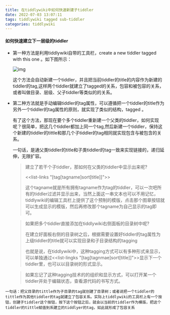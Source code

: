 ```yaml
---
title: 在tiddlywiki中如何快速新建子tiddler
date: 2022-07-03 13:07:11
tags: tiddlywiki tagged sub-tiddler
categories: tiddlywiki
---
```


#### 如何快速建立下一层级的tiddler

* 第一种方法是利用tiddlywiki自带的工具栏，create a new tiddler tagged with  this one 。如下图所示：

  ![img](/images/create_new_tiddler_tagged.png)

  这个方法会自动新建一个tiddler，并且把当前tiddler的title的内容作为新建的tiddler的tag,这样两个tiddler就建立了tagged的关系，包容和被包容的关系，或者叫做目录、层级、父子tiddler等类似的的关系。

* 第二种方法就是手动编辑tiddler的tag属性，可以遵循把一个tiddler的title作为另外一个tiddler的tag属性的原则，就实现了类似的结构，tagged 。

  有了这个方法，那现在要个多个tiddler重新建一个父类的tiddler，如何实现呢？很简单，把这几个tiddler都加上同一个tag,然后新建一个tiddler，保持这个新建的tiddler的tittle和那几个子tiddler的tag相同就实现包含与被包含的关系。

  一句话，是通父类tiddler的title和子类tiddler的tag一致来实现链接的，递归延伸，无限扩容。

  > 建立了若干个子tiddler，那如何在父类的tiddler中显示出来呢?
  >
  > <<list-links "[tag[tagname]sort[title]]">>
  >
  > 这个tagname就是所有拥有tagname作为tag的tiddler，可以一次吧所有的tiddler过滤并显示出来，当然上面这一串文本也可以不用记忆，tiddlywiki的编辑工具栏上提供了这个预制的模版，点击那个图章按钮就可以生成显示的模版，然后再修改那个tagname为自己显示的tag即可。

  > 如果把多个tiddler直接添加在tiddlywiki右侧面板的目录树中呢?
  >
  > 在建立好面板右侧的目录树之后，根据需要设置好tiddler的tag属性为上级tiddler的title就可以实现目录和子目录结构的tagging 
  >
  > 也就是说，在tiddlywiki中，这种tagging方式可以有多种形式来显示，可以单独通过<<list-lingks "[tag[tagnmae]sort[title]]">>显示下一个tiddler里，也可以以目录树的形式显示。

  > 如果忘记了这种tagging技术的的组织和显示方式，可以打开某一个tiddler并处于编辑状态，查看源代码的书写方式。

```如何在一个tiddler下建立子项
一句话：把父目录的tittle作为子目录的tag就创建了目录树；或者说把一个tiddler的tittle作为其他tiddler的tag就建立了包容关系。实际上tiddlywiki的工具栏上有一个按钮，创建子tiddler这个按钮，按下这个按钮之后，就会以当前的tiddler作为模版，把这个tiddler的tittle赋值到系建立的tiddlyer的tag，如此就形成了包容关系
```


